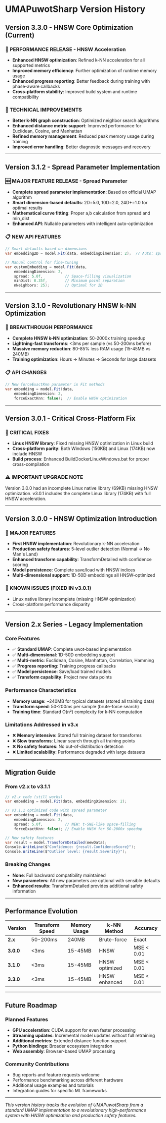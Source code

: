 # UMAPuwotSharp Version History

## Version 3.3.0 - HNSW Core Optimization (Current)

### 🚀 PERFORMANCE RELEASE - HNSW Acceleration
- **Enhanced HNSW optimization**: Refined k-NN acceleration for all supported metrics
- **Improved memory efficiency**: Further optimization of runtime memory usage
- **Enhanced progress reporting**: Better feedback during training with phase-aware callbacks
- **Cross-platform stability**: Improved build system and runtime compatibility

### 🎯 TECHNICAL IMPROVEMENTS
- **Better k-NN graph construction**: Optimized neighbor search algorithms
- **Enhanced distance metric support**: Improved performance for Euclidean, Cosine, and Manhattan
- **Refined memory management**: Reduced peak memory usage during training
- **Improved error handling**: Better diagnostic messages and recovery

---

## Version 3.1.2 - Spread Parameter Implementation

### 🆕 MAJOR FEATURE RELEASE - Spread Parameter
- **Complete spread parameter implementation**: Based on official UMAP algorithm
- **Smart dimension-based defaults**: 2D=5.0, 10D=2.0, 24D+=1.0 for optimal results
- **Mathematical curve fitting**: Proper a,b calculation from spread and min_dist
- **Enhanced API**: Nullable parameters with intelligent auto-optimization

### 📋 NEW API FEATURES
```csharp
// Smart defaults based on dimensions
var embedding2D = model.Fit(data, embeddingDimension: 2);  // Auto: spread=5.0

// Manual control for fine-tuning
var customEmbedding = model.Fit(data,
    embeddingDimension: 2,
    spread: 5.0f,          // Space-filling visualization
    minDist: 0.35f,        // Minimum point separation
    nNeighbors: 25);       // Optimal for 2D
```

---

## Version 3.1.0 - Revolutionary HNSW k-NN Optimization

### 🚀 BREAKTHROUGH PERFORMANCE
- **Complete HNSW k-NN optimization**: 50-2000x training speedup
- **Lightning-fast transforms**: <3ms per sample (vs 50-200ms before)
- **Massive memory reduction**: 80-85% less RAM usage (15-45MB vs 240MB)
- **Training optimization**: Hours → Minutes → Seconds for large datasets

### 📋 API CHANGES
```csharp
// New forceExactKnn parameter in Fit methods
var embedding = model.Fit(data,
    embeddingDimension: 2,
    forceExactKnn: false);  // Enable HNSW optimization
```

---

## Version 3.0.1 - Critical Cross-Platform Fix

### 🔧 CRITICAL FIXES
- **Linux HNSW library**: Fixed missing HNSW optimization in Linux build
- **Cross-platform parity**: Both Windows (150KB) and Linux (174KB) now include HNSW
- **Build process**: Enhanced BuildDockerLinuxWindows.bat for proper cross-compilation

### ⚠️ IMPORTANT UPGRADE NOTE
Version 3.0.0 had an incomplete Linux native library (69KB) missing HNSW optimization.
v3.0.1 includes the complete Linux library (174KB) with full HNSW acceleration.

---

## Version 3.0.0 - HNSW Optimization Introduction

### 🎯 MAJOR FEATURES
- **First HNSW implementation**: Revolutionary k-NN acceleration
- **Production safety features**: 5-level outlier detection (Normal → No Man's Land)
- **Enhanced transform capability**: TransformDetailed with confidence scoring
- **Model persistence**: Complete save/load with HNSW indices
- **Multi-dimensional support**: 1D-50D embeddings all HNSW-optimized

### 🚨 KNOWN ISSUES (FIXED IN v3.0.1)
- Linux native library incomplete (missing HNSW optimization)
- Cross-platform performance disparity

---

## Version 2.x Series - Legacy Implementation

### Core Features
- ✅ **Standard UMAP**: Complete uwot-based implementation
- ✅ **Multi-dimensional**: 1D-50D embedding support
- ✅ **Multi-metric**: Euclidean, Cosine, Manhattan, Correlation, Hamming
- ✅ **Progress reporting**: Training progress callbacks
- ✅ **Model persistence**: Save/load trained models
- ✅ **Transform capability**: Project new data points

### Performance Characteristics
- **Memory usage**: ~240MB for typical datasets (stored all training data)
- **Transform speed**: 50-200ms per sample (brute-force search)
- **Training time**: Standard O(n²) complexity for k-NN computation

### Limitations Addressed in v3.x
- ❌ **Memory intensive**: Stored full training dataset for transforms
- ❌ **Slow transforms**: Linear search through all training points
- ❌ **No safety features**: No out-of-distribution detection
- ❌ **Limited scalability**: Performance degraded with large datasets

---

## Migration Guide

### From v2.x to v3.1.1
```csharp
// v2.x code (still works)
var embedding = model.Fit(data, embeddingDimension: 2);

// v3.1.1 optimized code with spread parameter
var embedding = model.Fit(data,
    embeddingDimension: 2,
    spread: 5.0f,          // NEW: t-SNE-like space-filling
    forceExactKnn: false); // Enable HNSW for 50-2000x speedup

// New safety features
var result = model.TransformDetailed(newData);
Console.WriteLine($"Confidence: {result.ConfidenceScore}");
Console.WriteLine($"Outlier level: {result.Severity}");
```

### Breaking Changes
- **None**: Full backward compatibility maintained
- **New parameters**: All new parameters are optional with sensible defaults
- **Enhanced results**: TransformDetailed provides additional safety information

---

## Performance Evolution

| Version | Transform Speed | Memory Usage | k-NN Method | Accuracy |
|---------|----------------|--------------|-------------|----------|
| **2.x** | 50-200ms | 240MB | Brute-force | Exact |
| **3.0.0** | <3ms | 15-45MB | HNSW | MSE < 0.01 |
| **3.1.0** | <3ms | 15-45MB | HNSW optimized | MSE < 0.01 |
| **3.3.0** | <3ms | 15-45MB | HNSW enhanced | MSE < 0.01 |

---

## Future Roadmap

### Planned Features
- **GPU acceleration**: CUDA support for even faster processing
- **Streaming updates**: Incremental model updates without full retraining
- **Additional metrics**: Extended distance function support
- **Python bindings**: Broader ecosystem integration
- **Web assembly**: Browser-based UMAP processing

### Community Contributions
- Bug reports and feature requests welcome
- Performance benchmarking across different hardware
- Additional usage examples and tutorials
- Integration guides for specific ML frameworks

---

*This version history tracks the evolution of UMAPuwotSharp from a standard UMAP implementation to a revolutionary high-performance system with HNSW optimization and production safety features.*